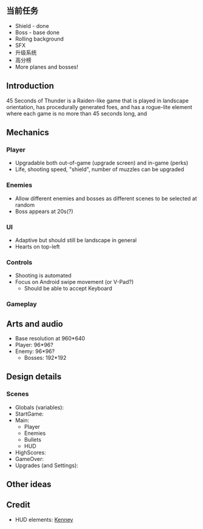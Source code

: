 ## 当前任务
- Shield - done
- Boss - base done
- Rolling background
- SFX
- 升级系统
- 高分榜
- More planes and bosses!

## Introduction
45 Seconds of Thunder is a Raiden-like game that is played in landscape orientation, has procedurally generated foes, and has a rogue-lite element where each game is no more than 45 seconds long, and 

## Mechanics
### Player
- Upgradable both out-of-game (upgrade screen) and in-game (perks)
- Life, shooting speed, "shield", number of muzzles can be upgraded

### Enemies
- Allow different enemies and bosses as different scenes to be selected at random
- Boss appears at 20s(?)

### UI
- Adaptive but should still be landscape in general
- Hearts on top-left

### Controls
- Shooting is automated
- Focus on Android swipe movement (or V-Pad?)
	- Should be able to accept Keyboard

### Gameplay

## Arts and audio
- Base resolution at 960*640
- Player: 96*96?
- Enemy: 96*96?
	- Bosses: 192*192

## Design details
### Scenes
- Globals (variables):
- StartGame:
- Main:
	- Player
	- Enemies
	- Bullets
	- HUD
- HighScores:
- GameOver:
- Upgrades (and Settings):

## Other ideas

## Credit
- HUD elements: [Kenney](www.kenney.nl)
